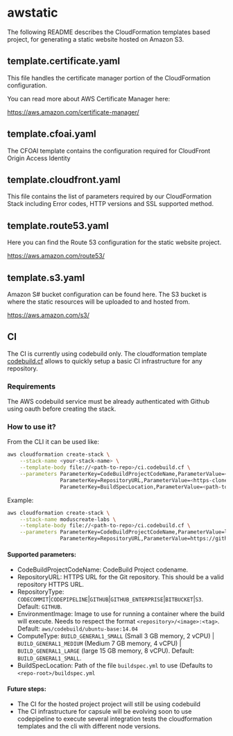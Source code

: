 # awstatic

The following README describes the CloudFormation templates based
project, for generating a static website hosted on Amazon S3.


## template.certificate.yaml

This file handles the certificate manager portion
of the CloudFormation configuration.

You can read more about AWS Certificate Manager here:

https://aws.amazon.com/certificate-manager/

## template.cfoai.yaml

The CFOAI template contains the configuration required 
for CloudFront Origin Access Identity

## template.cloudfront.yaml

This file contains the list of parameters required by our
CloudFormation Stack including Error codes, HTTP versions and SSL supported method.

## template.route53.yaml

Here you can find the Route 53 configuration for the static website
project.

https://aws.amazon.com/route53/


## template.s3.yaml

Amazon S# bucket configuration can be found here.
The S3 bucket is where the static resources will be uploaded to and hosted
from.

https://aws.amazon.com/s3/

## CI

The CI is currently using codebuild only. The cloudformation template [codebuild.cf](ci/codebuild.cf) allows to quickly setup a basic CI infrastructure for any repository.

### Requirements

The AWS codebuild service must be already authenticated with Github using oauth before creating the stack.

### How to use it?

From the CLI it can be used like:

```sh
aws cloudformation create-stack \
    --stack-name <your-stack-name> \
    --template-body file://<path-to-repo>/ci.codebuild.cf \
    --parameters ParameterKey=CodeBuildProjectCodeName,ParameterValue=<project-name> \
                 ParameterKey=RepositoryURL,ParameterValue=<https-clone-url> \
                 ParameterKey=BuildSpecLocation,ParameterValue=<path-to-buildspec>
```

Example:

```sh
aws cloudformation create-stack \
    --stack-name moduscreate-labs \
    --template-body file://<path-to-repo>/ci.codebuild.cf \
    --parameters ParameterKey=CodeBuildProjectCodeName,ParameterValue=labs \
                 ParameterKey=RepositoryURL,ParameterValue=https://github.com/ModusCreateOrg/labs.git
```

#### Supported parameters:

- CodeBuildProjectCodeName: CodeBuild Project codename.
- RepositoryURL: HTTPS URL for the Git repository. This should be a valid repository HTTPS URL.
- RepositoryType: `CODECOMMIT`|`CODEPIPELINE`|`GITHUB`|`GITHUB_ENTERPRISE`|`BITBUCKET`|`S3`. Default: `GITHUB`.
- EnvironmentImage: Image to use for running a container where the build will execute. Needs to respect the format `<repository>/<image>:<tag>`. Default: `aws/codebuild/ubuntu-base:14.04`
- ComputeType: `BUILD_GENERAL1_SMALL` (Small 3 GB memory, 2 vCPU) | `BUILD_GENERAL1_MEDIUM` (Medium 7 GB memory, 4 vCPU) | `BUILD_GENERAL1_LARGE` (large 15 GB memory, 8 vCPU). Default: `BUILD_GENERAL1_SMALL`.
- BuildSpecLocation: Path of the file `buildspec.yml` to use (Defaults to `<repo-root>/buildspec.yml`

#### Future steps:

- The CI for the hosted project project will still be using codebuild
- The CI infrastructure for capsule will be evolving soon to use codepipeline to execute several integration tests the cloudformation templates and the cli with different node versions.
